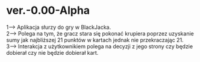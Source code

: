 # ver.-0.00-Alpha
1--> Aplikacja słurzy do gry w BlackJacka. <br>
2--> Polega na tym, że  gracz stara się pokonać krupiera poprzez uzyskanie sumy jak najbliższej 21 punktów w kartach jednak nie przekraczając 21.<br>
3--> Interakcja z użytkownikiem polega na decyzji z jego strony czy będzie dobierał czy nie będzie dobierał kart.
